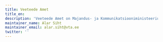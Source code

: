 ```yaml
---
title: Veeteede Amet
title_en:
description: 'Veeteede Amet on Majandus- ja Kommunikatsiooniministeeriumi valitsemisalas tegutsev valitsusasutus, millel on juhtimisfunktsioon ja mis teostab riiklikku järelevalvet ja kohaldab riiklikku sundi seaduses ettenähtud alustel ja ulatuses.'
maintainer_name: Alar Siht
maintainer_email: alar.siht@vta.ee
twitter: ''
---
```

